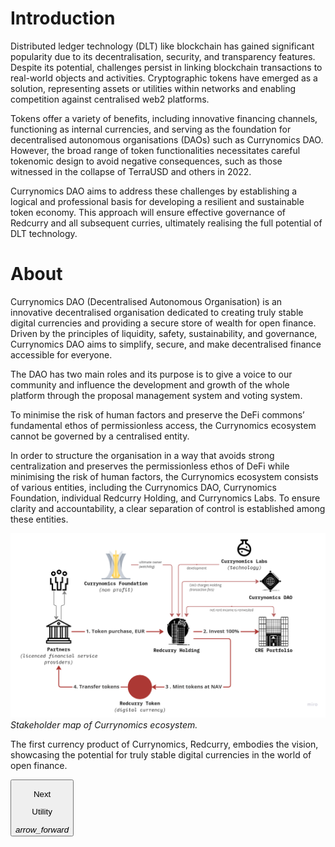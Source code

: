 # Introduction
Distributed ledger technology (DLT) like blockchain has gained significant popularity due to its decentralisation, security, and transparency features. Despite its potential, challenges persist in linking blockchain transactions to real-world objects and activities. Cryptographic tokens have emerged as a solution, representing assets or utilities within networks and enabling competition against centralised web2 platforms.

Tokens offer a variety of benefits, including innovative financing channels, functioning as internal currencies, and serving as the foundation for decentralised autonomous organisations (DAOs) such as Currynomics DAO. However, the broad range of token functionalities necessitates careful tokenomic design to avoid negative consequences, such as those witnessed in the collapse of TerraUSD and others in 2022.

Currynomics DAO aims to address these challenges by establishing a logical and professional basis for developing a resilient and sustainable token economy. This approach will ensure effective governance of Redcurry and all subsequent curries, ultimately realising the full potential of DLT technology.

# About
Currynomics DAO (Decentralised Autonomous Organisation) is an innovative decentralised organisation dedicated to creating truly stable digital currencies and providing a secure store of wealth for open finance. Driven by the principles of liquidity, safety, sustainability, and governance, Currynomics DAO aims to simplify, secure, and make decentralised finance accessible for everyone.
 
The DAO has two main roles and its purpose is to give a voice to our community and influence the development and growth of the whole platform through the proposal management system and voting system.

To minimise the risk of human factors and preserve the DeFi commons’ fundamental ethos of permissionless access, the Currynomics ecosystem cannot be governed by a centralised entity.

In order to structure the organisation in a way that avoids strong centralization and preserves the permissionless ethos of DeFi while minimising the risk of human factors, the Currynomics ecosystem consists of various entities, including the Currynomics DAO, Currynomics Foundation, individual Redcurry Holding, and Currynomics Labs. To ensure clarity and accountability, a clear separation of control is established among these entities.

![image](../../media/img/how.png)
*Stakeholder map of Currynomics ecosystem.*

The first currency product of Currynomics, Redcurry, embodies the vision, showcasing the potential for truly stable digital currencies in the world of open finance.

<a href="/#/asset/dao/utility">
    <button class="nextButton" >
        <div class="copy">
            <p class="title">Next</p>
            <p class="value">Utility</p>
        </div>
        <div class="icon"><i class="material-icons">arrow_forward</i></div>
    </button>
</a>


<!-- [Next: DAO Economics](/asset/dao/economics.md) -->
